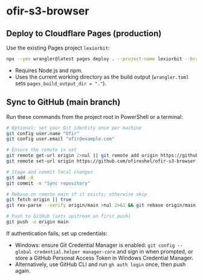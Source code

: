 # ofir-s3-browser

## Deploy to Cloudflare Pages (production)

Use the existing Pages project `lexiorbit`:

```bash
npx --yes wrangler@latest pages deploy . --project-name lexiorbit --branch main --commit-dirty=true
```

- Requires Node.js and npm.
- Uses the current working directory as the build output (`wrangler.toml` sets `pages_build_output_dir = "."`).

## Sync to GitHub (main branch)

Run these commands from the project root in PowerShell or a terminal:

```bash
# Optional: set your Git identity once per machine
git config user.name "Ofir"
git config user.email "ofir@example.com"

# Ensure the remote is set
git remote get-url origin 2>nul || git remote add origin https://github.com/ofireshel/ofir-s3-browser.git
git remote set-url origin https://github.com/ofireshel/ofir-s3-browser.git

# Stage and commit local changes
git add -A
git commit -m "Sync repository"

# Rebase on remote main if it exists; otherwise skip
git fetch origin || true
git rev-parse --verify origin/main >nul 2>&1 && git rebase origin/main || echo "No remote main yet"

# Push to GitHub (sets upstream on first push)
git push -u origin main
```

If authentication fails, set up credentials:

- Windows: ensure Git Credential Manager is enabled: `git config --global credential.helper manager-core` and sign in when prompted, or store a GitHub Personal Access Token in Windows Credential Manager.
- Alternatively, use GitHub CLI and run `gh auth login` once, then push again.
